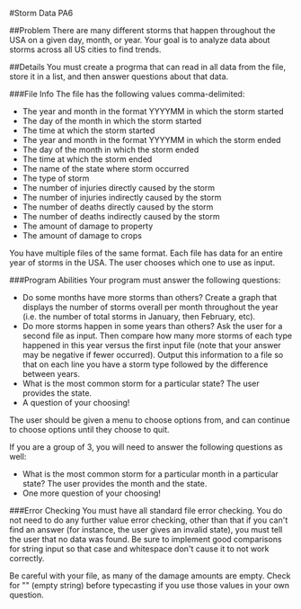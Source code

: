#Storm Data PA6

##Problem
There are many different storms that happen throughout the USA on a given day, month, or year. 
Your goal is to analyze data about storms across all US cities to find trends.

##Details
You must create a progrma that can read in all data from the file, store it in a list, and then answer questions about that data.

###File Info
The file has the following values comma-delimited:
* The year and month in the format YYYYMM in which the storm started 
* The day of the month in which the storm started
* The time at which the storm started
* The year and month in the format YYYYMM in which the storm ended
* The day of the month in which the storm ended
* The time at which the storm ended
* The name of the state where storm occurred
* The type of storm
* The number of injuries directly caused by the storm
* The number of injuries indirectly caused by the storm
* The number of deaths directly caused by the storm
* The number of deaths indirectly caused by the storm
* The amount of damage to property
* The amount of damage to crops

You have multiple files of the same format. Each file has data for an entire year of storms in the USA. The user chooses which one to use as input.

###Program Abilities
Your program must answer the following questions:
* Do some months have more storms than others?
Create a graph that displays the number of storms overall per month throughout the year (i.e. the number of total storms in January, then February, etc).
* Do more storms happen in some years than others?
Ask the user for a second file as input.
Then compare how many more storms of each type happened in this year versus the first input file
(note that your answer may be negative if fewer occurred).
 Output this information to a file so that on each line you have a storm type followed by the difference between years.
* What is the most common storm for a particular state? The user provides the state.
* A question of your choosing!

The user should be given a menu to choose options from, and can continue to choose options until they choose to quit.

If you are a group of 3, you will need to answer the following questions as well:
* What is the most common storm for a particular month in a particular state? The user provides the month and the state.
* One more question of your choosing!

###Error Checking
You must have all standard file error checking.
 You do not need to do any further value error checking, other than that if you can't find an answer
 (for instance, the user gives an invalid state), you must tell the user that no data was found.
Be sure to implement good comparisons for string input so that case and whitespace don't cause it to not work correctly.

Be careful with your file, as many of the damage amounts are empty. Check for "" (empty string) before typecasting if you use those values in your own question.
